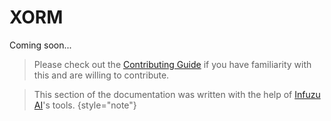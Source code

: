 # XORM

Coming soon...

> Please check out the [Contributing Guide](Contributing.md) if you have familiarity with this and are willing to contribute.


> This section of the documentation was written with the help of [Infuzu AI](https://infuzu.com)'s tools.
{style="note"}
